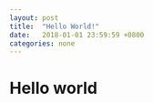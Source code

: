 ```yaml
---
layout: post
title:  "Hello World!"
date:   2018-01-01 23:59:59 +0800
categories: none
---
```

# Hello world